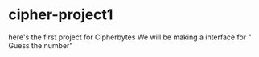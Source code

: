 # cipher-project1
here's the first project for Cipherbytes
We will be making a interface for " Guess the number"
